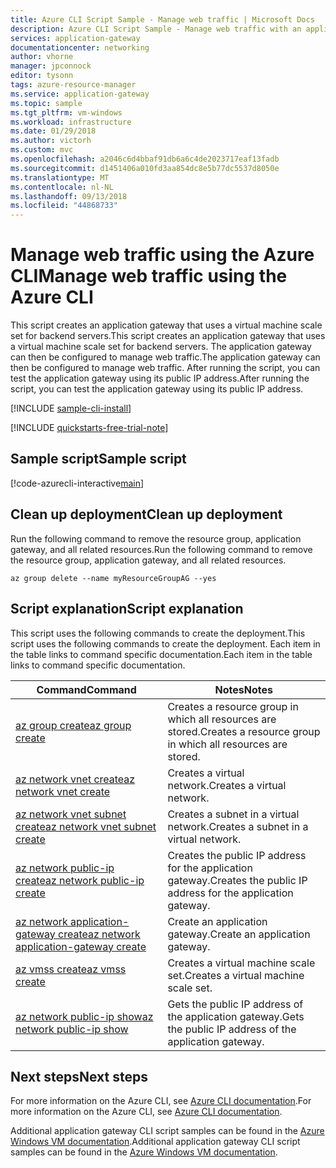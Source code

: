 ```yaml
---
title: Azure CLI Script Sample - Manage web traffic | Microsoft Docs
description: Azure CLI Script Sample - Manage web traffic with an application gateway and a virtual machine scale set.
services: application-gateway
documentationcenter: networking
author: vhorne
manager: jpconnock
editor: tysonn
tags: azure-resource-manager
ms.service: application-gateway
ms.topic: sample
ms.tgt_pltfrm: vm-windows
ms.workload: infrastructure
ms.date: 01/29/2018
ms.author: victorh
ms.custom: mvc
ms.openlocfilehash: a2046c6d4bbaf91db6a6c4de2023717eaf13fadb
ms.sourcegitcommit: d1451406a010fd3aa854dc8e5b77dc5537d8050e
ms.translationtype: MT
ms.contentlocale: nl-NL
ms.lasthandoff: 09/13/2018
ms.locfileid: "44868733"
---
```

# <a name="manage-web-traffic-using-the-azure-cli"></a><span data-ttu-id="21f74-103">Manage web traffic using the Azure CLI</span><span class="sxs-lookup"><span data-stu-id="21f74-103">Manage web traffic using the Azure CLI</span></span>

<span data-ttu-id="21f74-104">This script creates an application gateway that uses a virtual machine scale set for backend servers.</span><span class="sxs-lookup"><span data-stu-id="21f74-104">This script creates an application gateway that uses a virtual machine scale set for backend servers.</span></span> <span data-ttu-id="21f74-105">The application gateway can then be configured to manage web traffic.</span><span class="sxs-lookup"><span data-stu-id="21f74-105">The application gateway can then be configured to manage web traffic.</span></span> <span data-ttu-id="21f74-106">After running the script, you can test the application gateway using its public IP address.</span><span class="sxs-lookup"><span data-stu-id="21f74-106">After running the script, you can test the application gateway using its public IP address.</span></span>

[!INCLUDE [sample-cli-install](../../../includes/sample-cli-install.md)]

[!INCLUDE [quickstarts-free-trial-note](../../../includes/quickstarts-free-trial-note.md)]

## <a name="sample-script"></a><span data-ttu-id="21f74-107">Sample script</span><span class="sxs-lookup"><span data-stu-id="21f74-107">Sample script</span></span>

[!code-azurecli-interactive[main](../../../cli_scripts/application-gateway/create-vmss/create-vmss.sh "Create application gateway")]

## <a name="clean-up-deployment"></a><span data-ttu-id="21f74-108">Clean up deployment</span><span class="sxs-lookup"><span data-stu-id="21f74-108">Clean up deployment</span></span> 

<span data-ttu-id="21f74-109">Run the following command to remove the resource group, application gateway, and all related resources.</span><span class="sxs-lookup"><span data-stu-id="21f74-109">Run the following command to remove the resource group, application gateway, and all related resources.</span></span>

```azurecli-interactive 
az group delete --name myResourceGroupAG --yes
```

## <a name="script-explanation"></a><span data-ttu-id="21f74-110">Script explanation</span><span class="sxs-lookup"><span data-stu-id="21f74-110">Script explanation</span></span>

<span data-ttu-id="21f74-111">This script uses the following commands to create the deployment.</span><span class="sxs-lookup"><span data-stu-id="21f74-111">This script uses the following commands to create the deployment.</span></span> <span data-ttu-id="21f74-112">Each item in the table links to command specific documentation.</span><span class="sxs-lookup"><span data-stu-id="21f74-112">Each item in the table links to command specific documentation.</span></span>

| <span data-ttu-id="21f74-113">Command</span><span class="sxs-lookup"><span data-stu-id="21f74-113">Command</span></span> | <span data-ttu-id="21f74-114">Notes</span><span class="sxs-lookup"><span data-stu-id="21f74-114">Notes</span></span> |
|---|---|
| [<span data-ttu-id="21f74-115">az group create</span><span class="sxs-lookup"><span data-stu-id="21f74-115">az group create</span></span>](https://docs.microsoft.com/cli/azure/group#az-group-create) | <span data-ttu-id="21f74-116">Creates a resource group in which all resources are stored.</span><span class="sxs-lookup"><span data-stu-id="21f74-116">Creates a resource group in which all resources are stored.</span></span> |
| [<span data-ttu-id="21f74-117">az network vnet create</span><span class="sxs-lookup"><span data-stu-id="21f74-117">az network vnet create</span></span>](https://docs.microsoft.com/cli/azure/network/vnet#az-net) | <span data-ttu-id="21f74-118">Creates a virtual network.</span><span class="sxs-lookup"><span data-stu-id="21f74-118">Creates a virtual network.</span></span> |
| [<span data-ttu-id="21f74-119">az network vnet subnet create</span><span class="sxs-lookup"><span data-stu-id="21f74-119">az network vnet subnet create</span></span>](https://docs.microsoft.com/cli/azure/network/vnet/subnet#az-network_vnet_subnet_create) | <span data-ttu-id="21f74-120">Creates a subnet in a virtual network.</span><span class="sxs-lookup"><span data-stu-id="21f74-120">Creates a subnet in a virtual network.</span></span> |
| [<span data-ttu-id="21f74-121">az network public-ip create</span><span class="sxs-lookup"><span data-stu-id="21f74-121">az network public-ip create</span></span>](https://docs.microsoft.com/en-us/cli/azure/network/public-ip?view=azure-cli-latest) | <span data-ttu-id="21f74-122">Creates the public IP address for the application gateway.</span><span class="sxs-lookup"><span data-stu-id="21f74-122">Creates the public IP address for the application gateway.</span></span> |
| [<span data-ttu-id="21f74-123">az network application-gateway create</span><span class="sxs-lookup"><span data-stu-id="21f74-123">az network application-gateway create</span></span>](https://docs.microsoft.com/en-us/cli/azure/network/application-gateway?view=azure-cli-latest) | <span data-ttu-id="21f74-124">Create an application gateway.</span><span class="sxs-lookup"><span data-stu-id="21f74-124">Create an application gateway.</span></span> |
| [<span data-ttu-id="21f74-125">az vmss create</span><span class="sxs-lookup"><span data-stu-id="21f74-125">az vmss create</span></span>](https://docs.microsoft.com/cli/azure/vmss#az-vmss-create) | <span data-ttu-id="21f74-126">Creates a virtual machine scale set.</span><span class="sxs-lookup"><span data-stu-id="21f74-126">Creates a virtual machine scale set.</span></span> |
| [<span data-ttu-id="21f74-127">az network public-ip show</span><span class="sxs-lookup"><span data-stu-id="21f74-127">az network public-ip show</span></span>](https://docs.microsoft.com/cli/azure/network/public-ip#az-network_public_ip_show) | <span data-ttu-id="21f74-128">Gets the public IP address of the application gateway.</span><span class="sxs-lookup"><span data-stu-id="21f74-128">Gets the public IP address of the application gateway.</span></span> |

## <a name="next-steps"></a><span data-ttu-id="21f74-129">Next steps</span><span class="sxs-lookup"><span data-stu-id="21f74-129">Next steps</span></span>

<span data-ttu-id="21f74-130">For more information on the Azure CLI, see [Azure CLI documentation](https://docs.microsoft.com/cli/azure/overview).</span><span class="sxs-lookup"><span data-stu-id="21f74-130">For more information on the Azure CLI, see [Azure CLI documentation](https://docs.microsoft.com/cli/azure/overview).</span></span>

<span data-ttu-id="21f74-131">Additional application gateway CLI script samples can be found in the [Azure Windows VM documentation](../cli-samples.md).</span><span class="sxs-lookup"><span data-stu-id="21f74-131">Additional application gateway CLI script samples can be found in the [Azure Windows VM documentation](../cli-samples.md).</span></span>
